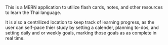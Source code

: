 This is a MERN application to utilize flash cards, notes, and other resources to learn the Thai language. 

It is also a centrilized location to keep track of learning progress, as the user can self-pace thier study by setting a calender, planning to-dos, and setting daily and or weekly goals, marking those goals as as complete in real time.
